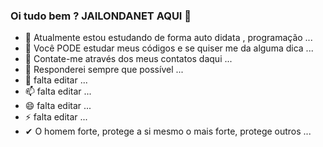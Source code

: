### Oi tudo bem ? JAILONDANET AQUI 👋

- 🔭 Atualmente estou estudando de forma auto didata , programação ...
- 🌱 Você PODE estudar meus códigos e se quiser me da alguma dica ...
- 👯 Contate-me através dos meus contatos daqui ...
- 🤔 Responderei sempre que possível ...
- 💬 falta editar ...
- 📫 falta editar ...
- 😄 falta editar ...
- ⚡ falta editar ...
- ✔  O homem forte, protege a si mesmo o mais forte, protege outros ...
